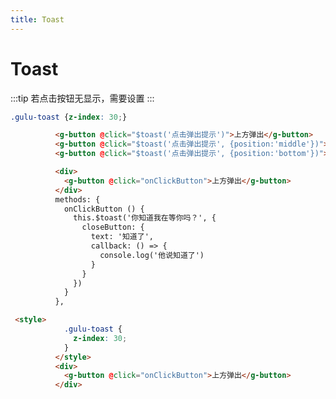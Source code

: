 ```yaml
---
title: Toast
---
```

# Toast
:::tip
若点击按钮无显示，需要设置
:::
```css
.gulu-toast {z-index: 30;}
```
<toast-demo-1></toast-demo-1>
```html
          <g-button @click="$toast('点击弹出提示')">上方弹出</g-button>
          <g-button @click="$toast('点击弹出提示', {position:'middle'})">中间弹出</g-button>
          <g-button @click="$toast('点击弹出提示', {position:'bottom'})">下方弹出</g-button>
```
<toast-demo-2></toast-demo-2>
```html
          <div>
            <g-button @click="onClickButton">上方弹出</g-button>
          </div>
          methods: {
            onClickButton () {
              this.$toast('你知道我在等你吗？', {
                closeButton: {
                  text: '知道了',
                  callback: () => {
                    console.log('他说知道了')
                  }
                }
              })
            }
          },
```
<toast-demo-3></toast-demo-3>
```html
 <style>
            .gulu-toast {
              z-index: 30;
            }
          </style>
          <div>
            <g-button @click="onClickButton">上方弹出</g-button>
          </div>
```